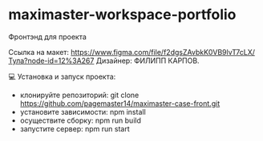 # maximaster-workspace-portfolio
Фронтэнд для проекта

Ссылка на макет:
https://www.figma.com/file/f2dgsZAvbkK0VB9lvT7cLX/Тула?node-id=12%3A267
Дизайнер: ФИЛИПП КАРПОВ.



💻 Установка и запуск проекта:

- клонируйте репозиторий: git clone https://github.com/pagemaster14/maximaster-case-front.git
- установите зависимости: npm install
- осуществите сборку: npm run build
- запустите сервер: npm run start
